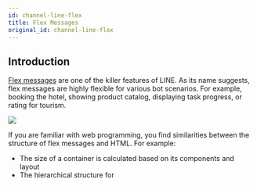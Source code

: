 ```yaml
---
id: channel-line-flex
title: Flex Messages
original_id: channel-line-flex
---
```


## Introduction

[Flex messages](https://developers.line.biz/en/docs/messaging-api/using-flex-messages/) are one of the killer features of LINE. As its name suggests, flex messages are highly flexible for various bot scenarios. For example, booking the hotel, showing product catalog, displaying task progress, or rating for tourism.

![](https://user-images.githubusercontent.com/3382565/68373526-1222d080-017e-11ea-9461-8f26fdfdc527.png)

If you are familiar with web programming, you find similarities between the structure of flex messages and HTML. For example:

- The size of a container is calculated based on its components and layout
- The hierarchical structure for 